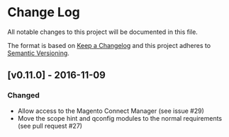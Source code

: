# Change Log
All notable changes to this project will be documented in this file.

The format is based on [Keep a Changelog](http://keepachangelog.com/)
and this project adheres to [Semantic Versioning](http://semver.org/).

## [v0.11.0] - 2016-11-09

### Changed
- Allow access to the Magento Connect Manager (see issue #29)
- Move the scope hint and qconfig modules to the normal requirements (see pull request #27)
